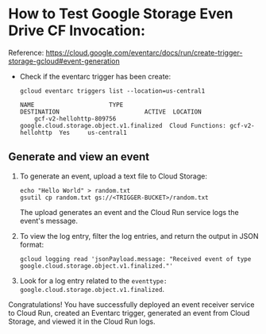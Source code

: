# How to Test Google Storage Even Drive CF Invocation:

Reference: https://cloud.google.com/eventarc/docs/run/create-trigger-storage-gcloud#event-generation

- Check if the eventarc trigger has been create:

    `gcloud eventarc triggers list --location=us-central1`
    
    ```
    NAME                     TYPE                                      DESTINATION                        ACTIVE  LOCATION
        gcf-v2-hellohttp-809756  google.cloud.storage.object.v1.finalized  Cloud Functions: gcf-v2-hellohttp  Yes     us-central1
    ```

## Generate and view an event
1. To generate an event, upload a text file to Cloud Storage:
     
     ```
     echo "Hello World" > random.txt
     gsutil cp random.txt gs://<TRIGGER-BUCKET>/random.txt
     ```
     The upload generates an event and the Cloud Run service logs the event's message.
2. To view the log entry, filter the log entries, and return the output in JSON format:

    ```
    gcloud logging read 'jsonPayload.message: "Received event of type google.cloud.storage.object.v1.finalized."'
    ```
3. Look for a log entry related to the `eventtype: google.cloud.storage.object.v1.finalized`.

Congratulations! You have successfully deployed an event receiver service to Cloud Run, created an Eventarc trigger, generated an event from Cloud Storage, and viewed it in the Cloud Run logs.